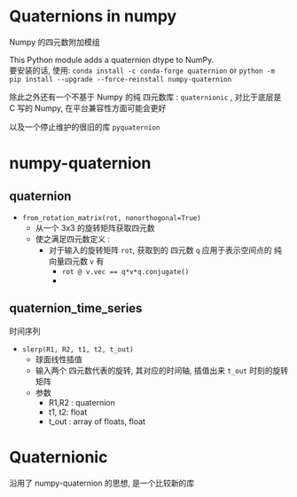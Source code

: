 # Quaternions in numpy 

Numpy 的四元数附加模组  

This Python module adds a quaternion dtype to NumPy.  
要安装的话, 使用:
`conda install -c conda-forge quaternion` or
`python -m pip install --upgrade --force-reinstall numpy-quaternion`  

除此之外还有一个不基于 Numpy 的纯 四元数库 : `quaternionic` , 对比于底层是 C 写的 Numpy, 在平台兼容性方面可能会更好

以及一个停止维护的很旧的库 `pyquaternion` 




# numpy-quaternion


## quaternion

* `from_rotation_matrix(rot, nonorthogonal=True)`   
  * 从一个 3x3 的旋转矩阵获取四元数
  * 使之满足四元数定义 : 
    * 对于输入的旋转矩阵 `rot`, 获取到的 四元数 `q` 应用于表示空间点的 纯向量四元数 `v` 有
      * `rot @ v.vec == q*v*q.conjugate()` 
      *    


## quaternion_time_series

时间序列

* `slerp(R1, R2, t1, t2, t_out)`
  * 球面线性插值
  * 输入两个 四元数代表的旋转, 其对应的时间轴, 插值出来 `t_out` 时刻的旋转矩阵
  * 参数
    * R1,R2 : quaternion
    * t1, t2: float
    * t_out : array of floats, float


# Quaternionic

沿用了 numpy-quaternion 的思想, 是一个比较新的库

